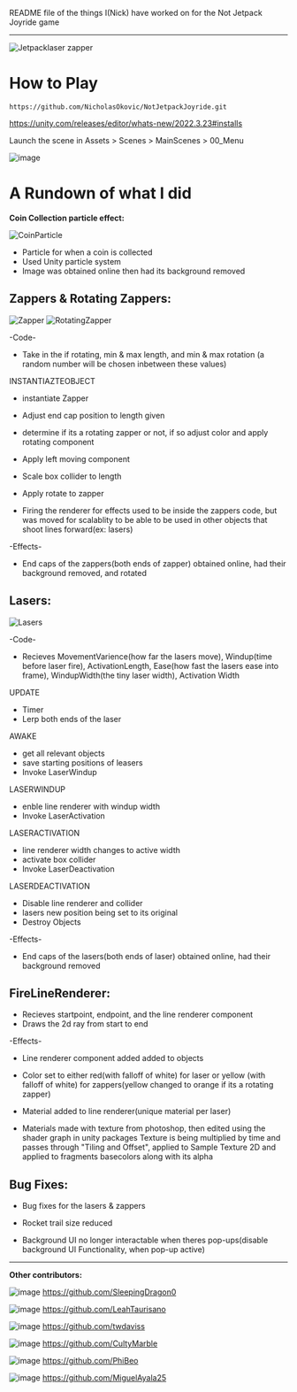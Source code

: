 README file of the things I(Nick) have worked on for the Not Jetpack Joyride game



---

![Jetpacklaser zapper](https://github.com/NicholasOkovic/NotJetpackJoyride/assets/139954443/d71f1adb-e7cb-493d-8afb-487892f6623f)


# How to Play

```
https://github.com/NicholasOkovic/NotJetpackJoyride.git
```

https://unity.com/releases/editor/whats-new/2022.3.23#installs

Launch the scene in Assets > Scenes > MainScenes > 00_Menu


![image](https://github.com/NicholasOkovic/NotJetpackJoyride/assets/139954443/ac5d52d2-eb6d-479a-a2b1-85175fcd8326)




# A Rundown of what I did

**Coin Collection particle effect:**

![CoinParticle](https://github.com/NicholasOkovic/NotJetpackJoyride/assets/139954443/7298ea32-f5c2-426a-9c34-97934c0993da)

 - Particle for when a coin is collected
 - Used Unity particle system 
 - Image was obtained online then had its background removed


## Zappers & Rotating Zappers:

![Zapper](https://github.com/NicholasOkovic/NotJetpackJoyride/assets/139954443/b4de254e-644b-40a5-a319-fe2a98585df7) ![RotatingZapper](https://github.com/NicholasOkovic/NotJetpackJoyride/assets/139954443/62696888-6940-486c-a058-ef7c378f54bf)


  -Code-
 
 - Take in the if rotating, min & max length, and min & max rotation
(a random number will be chosen inbetween these values)

 INSTANTIAZTEOBJECT
 - instantiate Zapper
 - Adjust end cap position to length given

 - determine if its a rotating zapper or not, if so adjust color and apply rotating component

 - Apply left moving component
 - Scale box collider to length
 - Apply rotate to zapper

 - Firing the renderer for effects used to be inside the zappers code, but was moved for
scalablity to be able to be used in other objects that shoot lines forward(ex: lasers)

  -Effects-
 - End caps of the zappers(both ends of zapper) obtained online, had their background removed, and rotated



## Lasers:
![Lasers](https://github.com/NicholasOkovic/NotJetpackJoyride/assets/139954443/dc392a59-7693-43b6-a4f7-94d98b2579ff)


  -Code-

 - Recieves MovementVarience(how far the lasers move), Windup(time before laser fire), 
ActivationLength, Ease(how fast the lasers ease into frame), WindupWidth(the tiny laser width), Activation Width

 UPDATE
 - Timer
 - Lerp both ends of the laser

 AWAKE
 - get all relevant objects
 - save starting positions of leasers
 - Invoke LaserWindup

 LASERWINDUP
 - enble line renderer with windup width
 - Invoke LaserActivation

 LASERACTIVATION
 - line renderer width changes to active width
 - activate box collider
 - Invoke LaserDeactivation

 LASERDEACTIVATION
 - Disable line renderer and collider
 - lasers new position being set to its original
 - Destroy Objects

  -Effects-
 - End caps of the lasers(both ends of laser) obtained online, had their background removed



## FireLineRenderer:

 - Recieves startpoint, endpoint, and the line renderer component
 - Draws the 2d ray from start to end

 -Effects-
 - Line renderer component added added to objects
 - Color set to either red(with falloff of white) for laser
or yellow (with falloff of white) for zappers(yellow changed to orange if its a rotating zapper)

 - Material added to line renderer(unique material per laser)
 - Materials made with texture from photoshop, then edited using the shader graph in unity packages
Texture is being multiplied by time and passes through "Tiling and Offset", applied to Sample Texture 2D 
and applied to fragments basecolors along with its alpha



## Bug Fixes:
 - Bug fixes for the lasers & zappers

 - Rocket trail size reduced

 - Background UI no longer interactable when theres pop-ups(disable background UI Functionality, when pop-up active)

---

**Other contributors:** 

![image](https://github.com/NicholasOkovic/NotJetpackJoyride/assets/139954443/c822852d-919a-49d6-b377-ee0781258936) https://github.com/SleepingDragon0

![image](https://github.com/NicholasOkovic/NotJetpackJoyride/assets/139954443/742280df-39a0-47c9-8665-f5733e589e7f) https://github.com/LeahTaurisano 

![image](https://github.com/NicholasOkovic/NotJetpackJoyride/assets/139954443/0ac794c1-d76e-4cc7-be9f-8a6e3dc693dc) https://github.com/twdaviss 

![image](https://github.com/NicholasOkovic/NotJetpackJoyride/assets/139954443/7c19a2af-05cf-49fa-9c1e-d1d088b4a17c) https://github.com/CultyMarble

![image](https://github.com/NicholasOkovic/NotJetpackJoyride/assets/139954443/859b874c-3a0c-44f5-9062-506bad1ea22e) https://github.com/PhiBeo

![image](https://github.com/NicholasOkovic/NotJetpackJoyride/assets/139954443/3ddd6336-0f50-485b-8698-ac1541474f4a) https://github.com/MiguelAyala25







